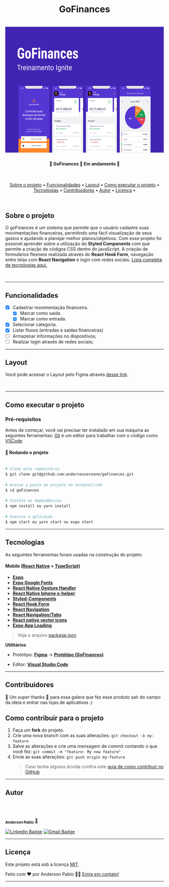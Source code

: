 <h1 align="center">
GoFinances
</h1>

<h1 align="center">
  <img alt="GoFinances" height="400" width="600"  title="#GoFinances" src="./Capa.png" />
</h1>

<h4 align="center"> 
	🚧  GoFinances
 🚀 Em andamento 🚧
</h4>

<br/>

<p align="center">
 <a href="#sobre-o-projeto">Sobre o projeto</a> • 
 <a href="#funcionalidades">Funcionalidades</a> • 
 <a href="#layout">Layout</a> • 
 <a href="#como-executar-o-projeto">Como executar o projeto</a> • 
 <a href="#tecnologias">Tecnologias</a> • 
 <a href="#contribuidores">Contribuidores</a> • 
 <a href="#autor">Autor</a> • 
<a href="#licenc-a">Licença</a> • 
</p>
<br/>

## Sobre o projeto

<p align="left">
O goFinances é um sistema  que permite que o usuário cadastre suas movimentações financeiras, permitindo uma fácil visualização de seus gastos e ajudando a planejar melhor planos/objetivos.
Com esse projeto foi possível aprender sobre a utilização do <strong>Styled Components</strong> com  que permite a criação de códigos CSS dentro do javaScript. A criação de formulários flexíveis realizada através do <strong>React Hook Form</strong>, navegação entre telas com  <strong>React Navigation</strong> e login com redes sociais. <a href="#tecnologias">Lista completa de tecnologias aqui.</a>

</p>

<br/>

---

## Funcionalidades

- [x] Cadastrar movimentação financeira.
  - [x] Marcar como saída.
  - [x] Marcar como entrada.
- [x] Selecionar categoria.
- [x] Listar fluxos (entradas e saídas financeiras)
- [ ] Armazenar informações no dispositivos;
- [ ] Realizar login através de redes sociais;

---

## Layout

Você pode acessar o Layout pelo Figma através <a href="https://www.figma.com/file/aJkxDFdFFFX2ojzE4fLJoy/GoFinances-Ignite-(Copy)?node-id=5154%3A131">desse link</a>.

<br/>

---

## Como executar o projeto

### Pré-requisitos

Antes de começar, você vai precisar ter instalado em sua máquina as seguintes ferramentas:
[Git](https://git-scm.com) é um editor para trabalhar com o código como [VSCode](https://code.visualstudio.com/)

#### 🎲 Rodando o projeto

```bash

# Clone este repositório
$ git clone git@github.com:andersonzeroone/goFinances.git

# Acesse a pasta do projeto no terminal/cmd
$ cd goFinances

# Instale as dependências
$ npm install ou yarn install

# Execute a aplicação
$ npm start ou yarn start ou expo start
```

---

## Tecnologias

As seguintes ferramentas foram usadas na construção do projeto:

#### **Mobile** ([React Native](http://www.reactnative.com/) + [TypeScript](https://www.typescriptlang.org/))

- **[Expo](https://expo.io/)**
- **[Expo Google Fonts](https://github.com/expo/google-fonts)**
- **[React Native Gesture Handler](https://docs.expo.dev/versions/latest/sdk/gesture-handler/)**
- **[React Native Iphone x-helper](https://github.com/ptelad/react-native-iphone-x-helper)**
- **[Styled-Components](https://styled-components.com/)**
- **[React Hook Form](https://react-hook-form.com/)**
- **[React Navigation](https://reactnavigation.org/)**
- **[React Navigation/Tabs](https://reactnavigation.org/docs/tab-based-navigation)**
- **[React native vector icons](https://github.com/oblador/react-native-vector-icons)**
- **[Expo App Loading](https://docs.expo.dev/versions/latest/sdk/app-loading/)**

> Veja o arquivo [package.json](https://github.com/andersonzeroone/goFinances/blob/main/package.json)

**Utilitários**

- Protótipo: **[Figma](https://www.figma.com/)** → **[Protótipo (GoFinances)](<https://www.figma.com/file/aJkxDFdFFFX2ojzE4fLJoy/GoFinances-Ignite-(Copy)?node-id=5154%3A131>)**

- Editor: **[Visual Studio Code](https://code.visualstudio.com/)**

---

## Contribuidores

💜 Um super thanks 👏 para essa galera que fez esse produto sair do campo da ideia e entrar nas lojas de aplicativos :)

## Como contribuir para o projeto

1. Faça um **fork** do projeto.
2. Crie uma nova branch com as suas alterações: `git checkout -b my-feature`
3. Salve as alterações e crie uma mensagem de commit contando o que você fez: `git commit -m "feature: My new feature"`
4. Envie as suas alterações: `git push origin my-feature`
   > Caso tenha alguma dúvida confira este [guia de como contribuir no GitHub](./CONTRIBUTING.md)

---

## Autor

</br>

<a href="https://github.com/andersonzeroone">
 <img style="border-radius: 50%;" src="https://avatars.githubusercontent.com/u/33969430?v=4" width="100px;" alt=""/>
 <br />
 <br />
 <sub><b>Anderson Pablo</b></sub></a> <a href="https://www.linkedin.com/in/anderson-pablo-js/" title="andersonPablo">🚀</a>
 <br />

[![Linkedin Badge](https://img.shields.io/badge/-Anderson-blue?style=flat-square&logo=Linkedin&logoColor=white&link=https://www.linkedin.com/in/anderson-pablo-js/)](https://www.linkedin.com/in/anderson-pablo-js/)
[![Gmail Badge](https://img.shields.io/badge/-anderson.pablo02@gmail.com-c14438?style=flat-square&logo=Gmail&logoColor=white&link=mailto:anderson.pablo02@gmail.com)](mailto:anderson.pablo02@gmail.com)

---

## Licença

Este projeto está sob a licença [MIT](./LICENSE).

Feito com ❤️ por Anderson Pablo 👋🏽 [Entre em contato!](https://www.linkedin.com/in/anderson-pablo-js/)

---

<!-- ##  Versões do README

[Português 🇧🇷](./README.md)  |  [Inglês sem emojis 🇺🇸](./README-en.md) | [Portugues sem logo  🇧🇷](./README-sem-logo.md)  -->
